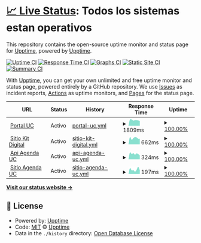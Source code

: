 # [📈 Live Status](https://upptime.github.io/upptime): <!--live status--> **Todos los sistemas estan operativos**

This repository contains the open-source uptime monitor and status page for [Upptime](https://upptime.js.org), powered by [Upptime](https://github.com/upptime/upptime).

[![Uptime CI](https://github.com/Asimovers/cl-asimov-uc-status/workflows/Uptime%20CI/badge.svg)](https://github.com/Asimovers/cl-asimov-uc-status/actions?query=workflow%3A%22Uptime+CI%22)
[![Response Time CI](https://github.com/Asimovers/cl-asimov-uc-status/workflows/Response%20Time%20CI/badge.svg)](https://github.com/Asimovers/cl-asimov-uc-status/actions?query=workflow%3A%22Response+Time+CI%22)
[![Graphs CI](https://github.com/Asimovers/cl-asimov-uc-status/workflows/Graphs%20CI/badge.svg)](https://github.com/Asimovers/cl-asimov-uc-status/actions?query=workflow%3A%22Graphs+CI%22)
[![Static Site CI](https://github.com/Asimovers/cl-asimov-uc-status/workflows/Static%20Site%20CI/badge.svg)](https://github.com/Asimovers/cl-asimov-uc-status/actions?query=workflow%3A%22Static+Site+CI%22)
[![Summary CI](https://github.com/Asimovers/cl-asimov-uc-status/workflows/Summary%20CI/badge.svg)](https://github.com/Asimovers/cl-asimov-uc-status/actions?query=workflow%3A%22Summary+CI%22)

With [Upptime](https://upptime.js.org), you can get your own unlimited and free uptime monitor and status page, powered entirely by a GitHub repository. We use [Issues](https://github.com/upptime/upptime/issues) as incident reports, [Actions](https://github.com/Asimovers/cl-asimov-uc-status/actions) as uptime monitors, and [Pages](https://upptime.github.io/upptime) for the status page.

<!--start: status pages-->
<!-- This summary is generated by Upptime (https://github.com/upptime/upptime) -->
<!-- Do not edit this manually, your changes will be overwritten -->
<!-- prettier-ignore -->
| URL | Status | History | Response Time | Uptime |
| --- | ------ | ------- | ------------- | ------ |
| <img alt="" src="https://icons.duckduckgo.com/ip3/uc.cl.ico" height="13"> [Portal UC](https://uc.cl) | Activo | [portal-uc.yml](https://github.com/Asimovers/cl-asimov-uc-status/commits/HEAD/history/portal-uc.yml) | <details><summary><img alt="Response time graph" src="./graphs/portal-uc/response-time-week.png" height="20"> 1809ms</summary><br><a href="https://status.uc.asimov.cl/history/portal-uc"><img alt="Response time 1606" src="https://img.shields.io/endpoint?url=https%3A%2F%2Fraw.githubusercontent.com%2FAsimovers%2Fcl-asimov-uc-status%2FHEAD%2Fapi%2Fportal-uc%2Fresponse-time.json"></a><br><a href="https://status.uc.asimov.cl/history/portal-uc"><img alt="24-hour response time 1551" src="https://img.shields.io/endpoint?url=https%3A%2F%2Fraw.githubusercontent.com%2FAsimovers%2Fcl-asimov-uc-status%2FHEAD%2Fapi%2Fportal-uc%2Fresponse-time-day.json"></a><br><a href="https://status.uc.asimov.cl/history/portal-uc"><img alt="7-day response time 1809" src="https://img.shields.io/endpoint?url=https%3A%2F%2Fraw.githubusercontent.com%2FAsimovers%2Fcl-asimov-uc-status%2FHEAD%2Fapi%2Fportal-uc%2Fresponse-time-week.json"></a><br><a href="https://status.uc.asimov.cl/history/portal-uc"><img alt="30-day response time 1606" src="https://img.shields.io/endpoint?url=https%3A%2F%2Fraw.githubusercontent.com%2FAsimovers%2Fcl-asimov-uc-status%2FHEAD%2Fapi%2Fportal-uc%2Fresponse-time-month.json"></a><br><a href="https://status.uc.asimov.cl/history/portal-uc"><img alt="1-year response time 1606" src="https://img.shields.io/endpoint?url=https%3A%2F%2Fraw.githubusercontent.com%2FAsimovers%2Fcl-asimov-uc-status%2FHEAD%2Fapi%2Fportal-uc%2Fresponse-time-year.json"></a></details> | <details><summary><a href="https://status.uc.asimov.cl/history/portal-uc">100.00%</a></summary><a href="https://status.uc.asimov.cl/history/portal-uc"><img alt="All-time uptime 99.99%" src="https://img.shields.io/endpoint?url=https%3A%2F%2Fraw.githubusercontent.com%2FAsimovers%2Fcl-asimov-uc-status%2FHEAD%2Fapi%2Fportal-uc%2Fuptime.json"></a><br><a href="https://status.uc.asimov.cl/history/portal-uc"><img alt="24-hour uptime 100.00%" src="https://img.shields.io/endpoint?url=https%3A%2F%2Fraw.githubusercontent.com%2FAsimovers%2Fcl-asimov-uc-status%2FHEAD%2Fapi%2Fportal-uc%2Fuptime-day.json"></a><br><a href="https://status.uc.asimov.cl/history/portal-uc"><img alt="7-day uptime 100.00%" src="https://img.shields.io/endpoint?url=https%3A%2F%2Fraw.githubusercontent.com%2FAsimovers%2Fcl-asimov-uc-status%2FHEAD%2Fapi%2Fportal-uc%2Fuptime-week.json"></a><br><a href="https://status.uc.asimov.cl/history/portal-uc"><img alt="30-day uptime 99.99%" src="https://img.shields.io/endpoint?url=https%3A%2F%2Fraw.githubusercontent.com%2FAsimovers%2Fcl-asimov-uc-status%2FHEAD%2Fapi%2Fportal-uc%2Fuptime-month.json"></a><br><a href="https://status.uc.asimov.cl/history/portal-uc"><img alt="1-year uptime 99.99%" src="https://img.shields.io/endpoint?url=https%3A%2F%2Fraw.githubusercontent.com%2FAsimovers%2Fcl-asimov-uc-status%2FHEAD%2Fapi%2Fportal-uc%2Fuptime-year.json"></a></details>
| <img alt="" src="https://icons.duckduckgo.com/ip3/kitdigital.uc.cl.ico" height="13"> [Sitio Kit Digital](https://kitdigital.uc.cl) | Activo | [sitio-kit-digital.yml](https://github.com/Asimovers/cl-asimov-uc-status/commits/HEAD/history/sitio-kit-digital.yml) | <details><summary><img alt="Response time graph" src="./graphs/sitio-kit-digital/response-time-week.png" height="20"> 662ms</summary><br><a href="https://status.uc.asimov.cl/history/sitio-kit-digital"><img alt="Response time 534" src="https://img.shields.io/endpoint?url=https%3A%2F%2Fraw.githubusercontent.com%2FAsimovers%2Fcl-asimov-uc-status%2FHEAD%2Fapi%2Fsitio-kit-digital%2Fresponse-time.json"></a><br><a href="https://status.uc.asimov.cl/history/sitio-kit-digital"><img alt="24-hour response time 600" src="https://img.shields.io/endpoint?url=https%3A%2F%2Fraw.githubusercontent.com%2FAsimovers%2Fcl-asimov-uc-status%2FHEAD%2Fapi%2Fsitio-kit-digital%2Fresponse-time-day.json"></a><br><a href="https://status.uc.asimov.cl/history/sitio-kit-digital"><img alt="7-day response time 662" src="https://img.shields.io/endpoint?url=https%3A%2F%2Fraw.githubusercontent.com%2FAsimovers%2Fcl-asimov-uc-status%2FHEAD%2Fapi%2Fsitio-kit-digital%2Fresponse-time-week.json"></a><br><a href="https://status.uc.asimov.cl/history/sitio-kit-digital"><img alt="30-day response time 534" src="https://img.shields.io/endpoint?url=https%3A%2F%2Fraw.githubusercontent.com%2FAsimovers%2Fcl-asimov-uc-status%2FHEAD%2Fapi%2Fsitio-kit-digital%2Fresponse-time-month.json"></a><br><a href="https://status.uc.asimov.cl/history/sitio-kit-digital"><img alt="1-year response time 534" src="https://img.shields.io/endpoint?url=https%3A%2F%2Fraw.githubusercontent.com%2FAsimovers%2Fcl-asimov-uc-status%2FHEAD%2Fapi%2Fsitio-kit-digital%2Fresponse-time-year.json"></a></details> | <details><summary><a href="https://status.uc.asimov.cl/history/sitio-kit-digital">100.00%</a></summary><a href="https://status.uc.asimov.cl/history/sitio-kit-digital"><img alt="All-time uptime 100.00%" src="https://img.shields.io/endpoint?url=https%3A%2F%2Fraw.githubusercontent.com%2FAsimovers%2Fcl-asimov-uc-status%2FHEAD%2Fapi%2Fsitio-kit-digital%2Fuptime.json"></a><br><a href="https://status.uc.asimov.cl/history/sitio-kit-digital"><img alt="24-hour uptime 100.00%" src="https://img.shields.io/endpoint?url=https%3A%2F%2Fraw.githubusercontent.com%2FAsimovers%2Fcl-asimov-uc-status%2FHEAD%2Fapi%2Fsitio-kit-digital%2Fuptime-day.json"></a><br><a href="https://status.uc.asimov.cl/history/sitio-kit-digital"><img alt="7-day uptime 100.00%" src="https://img.shields.io/endpoint?url=https%3A%2F%2Fraw.githubusercontent.com%2FAsimovers%2Fcl-asimov-uc-status%2FHEAD%2Fapi%2Fsitio-kit-digital%2Fuptime-week.json"></a><br><a href="https://status.uc.asimov.cl/history/sitio-kit-digital"><img alt="30-day uptime 100.00%" src="https://img.shields.io/endpoint?url=https%3A%2F%2Fraw.githubusercontent.com%2FAsimovers%2Fcl-asimov-uc-status%2FHEAD%2Fapi%2Fsitio-kit-digital%2Fuptime-month.json"></a><br><a href="https://status.uc.asimov.cl/history/sitio-kit-digital"><img alt="1-year uptime 100.00%" src="https://img.shields.io/endpoint?url=https%3A%2F%2Fraw.githubusercontent.com%2FAsimovers%2Fcl-asimov-uc-status%2FHEAD%2Fapi%2Fsitio-kit-digital%2Fuptime-year.json"></a></details>
| <img alt="" src="https://icons.duckduckgo.com/ip3/api.agenda.uc.asimov.cl.ico" height="13"> [Api Agenda UC](https://api.agenda.uc.asimov.cl/) | Activo | [api-agenda-uc.yml](https://github.com/Asimovers/cl-asimov-uc-status/commits/HEAD/history/api-agenda-uc.yml) | <details><summary><img alt="Response time graph" src="./graphs/api-agenda-uc/response-time-week.png" height="20"> 324ms</summary><br><a href="https://status.uc.asimov.cl/history/api-agenda-uc"><img alt="Response time 272" src="https://img.shields.io/endpoint?url=https%3A%2F%2Fraw.githubusercontent.com%2FAsimovers%2Fcl-asimov-uc-status%2FHEAD%2Fapi%2Fapi-agenda-uc%2Fresponse-time.json"></a><br><a href="https://status.uc.asimov.cl/history/api-agenda-uc"><img alt="24-hour response time 231" src="https://img.shields.io/endpoint?url=https%3A%2F%2Fraw.githubusercontent.com%2FAsimovers%2Fcl-asimov-uc-status%2FHEAD%2Fapi%2Fapi-agenda-uc%2Fresponse-time-day.json"></a><br><a href="https://status.uc.asimov.cl/history/api-agenda-uc"><img alt="7-day response time 324" src="https://img.shields.io/endpoint?url=https%3A%2F%2Fraw.githubusercontent.com%2FAsimovers%2Fcl-asimov-uc-status%2FHEAD%2Fapi%2Fapi-agenda-uc%2Fresponse-time-week.json"></a><br><a href="https://status.uc.asimov.cl/history/api-agenda-uc"><img alt="30-day response time 272" src="https://img.shields.io/endpoint?url=https%3A%2F%2Fraw.githubusercontent.com%2FAsimovers%2Fcl-asimov-uc-status%2FHEAD%2Fapi%2Fapi-agenda-uc%2Fresponse-time-month.json"></a><br><a href="https://status.uc.asimov.cl/history/api-agenda-uc"><img alt="1-year response time 272" src="https://img.shields.io/endpoint?url=https%3A%2F%2Fraw.githubusercontent.com%2FAsimovers%2Fcl-asimov-uc-status%2FHEAD%2Fapi%2Fapi-agenda-uc%2Fresponse-time-year.json"></a></details> | <details><summary><a href="https://status.uc.asimov.cl/history/api-agenda-uc">100.00%</a></summary><a href="https://status.uc.asimov.cl/history/api-agenda-uc"><img alt="All-time uptime 99.99%" src="https://img.shields.io/endpoint?url=https%3A%2F%2Fraw.githubusercontent.com%2FAsimovers%2Fcl-asimov-uc-status%2FHEAD%2Fapi%2Fapi-agenda-uc%2Fuptime.json"></a><br><a href="https://status.uc.asimov.cl/history/api-agenda-uc"><img alt="24-hour uptime 100.00%" src="https://img.shields.io/endpoint?url=https%3A%2F%2Fraw.githubusercontent.com%2FAsimovers%2Fcl-asimov-uc-status%2FHEAD%2Fapi%2Fapi-agenda-uc%2Fuptime-day.json"></a><br><a href="https://status.uc.asimov.cl/history/api-agenda-uc"><img alt="7-day uptime 100.00%" src="https://img.shields.io/endpoint?url=https%3A%2F%2Fraw.githubusercontent.com%2FAsimovers%2Fcl-asimov-uc-status%2FHEAD%2Fapi%2Fapi-agenda-uc%2Fuptime-week.json"></a><br><a href="https://status.uc.asimov.cl/history/api-agenda-uc"><img alt="30-day uptime 99.99%" src="https://img.shields.io/endpoint?url=https%3A%2F%2Fraw.githubusercontent.com%2FAsimovers%2Fcl-asimov-uc-status%2FHEAD%2Fapi%2Fapi-agenda-uc%2Fuptime-month.json"></a><br><a href="https://status.uc.asimov.cl/history/api-agenda-uc"><img alt="1-year uptime 99.99%" src="https://img.shields.io/endpoint?url=https%3A%2F%2Fraw.githubusercontent.com%2FAsimovers%2Fcl-asimov-uc-status%2FHEAD%2Fapi%2Fapi-agenda-uc%2Fuptime-year.json"></a></details>
| <img alt="" src="https://icons.duckduckgo.com/ip3/cl-uc-agenda-front.netlify.app.ico" height="13"> [Sitio Agenda UC](https://cl-uc-agenda-front.netlify.app/) | Activo | [sitio-agenda-uc.yml](https://github.com/Asimovers/cl-asimov-uc-status/commits/HEAD/history/sitio-agenda-uc.yml) | <details><summary><img alt="Response time graph" src="./graphs/sitio-agenda-uc/response-time-week.png" height="20"> 197ms</summary><br><a href="https://status.uc.asimov.cl/history/sitio-agenda-uc"><img alt="Response time 212" src="https://img.shields.io/endpoint?url=https%3A%2F%2Fraw.githubusercontent.com%2FAsimovers%2Fcl-asimov-uc-status%2FHEAD%2Fapi%2Fsitio-agenda-uc%2Fresponse-time.json"></a><br><a href="https://status.uc.asimov.cl/history/sitio-agenda-uc"><img alt="24-hour response time 169" src="https://img.shields.io/endpoint?url=https%3A%2F%2Fraw.githubusercontent.com%2FAsimovers%2Fcl-asimov-uc-status%2FHEAD%2Fapi%2Fsitio-agenda-uc%2Fresponse-time-day.json"></a><br><a href="https://status.uc.asimov.cl/history/sitio-agenda-uc"><img alt="7-day response time 197" src="https://img.shields.io/endpoint?url=https%3A%2F%2Fraw.githubusercontent.com%2FAsimovers%2Fcl-asimov-uc-status%2FHEAD%2Fapi%2Fsitio-agenda-uc%2Fresponse-time-week.json"></a><br><a href="https://status.uc.asimov.cl/history/sitio-agenda-uc"><img alt="30-day response time 212" src="https://img.shields.io/endpoint?url=https%3A%2F%2Fraw.githubusercontent.com%2FAsimovers%2Fcl-asimov-uc-status%2FHEAD%2Fapi%2Fsitio-agenda-uc%2Fresponse-time-month.json"></a><br><a href="https://status.uc.asimov.cl/history/sitio-agenda-uc"><img alt="1-year response time 212" src="https://img.shields.io/endpoint?url=https%3A%2F%2Fraw.githubusercontent.com%2FAsimovers%2Fcl-asimov-uc-status%2FHEAD%2Fapi%2Fsitio-agenda-uc%2Fresponse-time-year.json"></a></details> | <details><summary><a href="https://status.uc.asimov.cl/history/sitio-agenda-uc">100.00%</a></summary><a href="https://status.uc.asimov.cl/history/sitio-agenda-uc"><img alt="All-time uptime 100.00%" src="https://img.shields.io/endpoint?url=https%3A%2F%2Fraw.githubusercontent.com%2FAsimovers%2Fcl-asimov-uc-status%2FHEAD%2Fapi%2Fsitio-agenda-uc%2Fuptime.json"></a><br><a href="https://status.uc.asimov.cl/history/sitio-agenda-uc"><img alt="24-hour uptime 100.00%" src="https://img.shields.io/endpoint?url=https%3A%2F%2Fraw.githubusercontent.com%2FAsimovers%2Fcl-asimov-uc-status%2FHEAD%2Fapi%2Fsitio-agenda-uc%2Fuptime-day.json"></a><br><a href="https://status.uc.asimov.cl/history/sitio-agenda-uc"><img alt="7-day uptime 100.00%" src="https://img.shields.io/endpoint?url=https%3A%2F%2Fraw.githubusercontent.com%2FAsimovers%2Fcl-asimov-uc-status%2FHEAD%2Fapi%2Fsitio-agenda-uc%2Fuptime-week.json"></a><br><a href="https://status.uc.asimov.cl/history/sitio-agenda-uc"><img alt="30-day uptime 100.00%" src="https://img.shields.io/endpoint?url=https%3A%2F%2Fraw.githubusercontent.com%2FAsimovers%2Fcl-asimov-uc-status%2FHEAD%2Fapi%2Fsitio-agenda-uc%2Fuptime-month.json"></a><br><a href="https://status.uc.asimov.cl/history/sitio-agenda-uc"><img alt="1-year uptime 100.00%" src="https://img.shields.io/endpoint?url=https%3A%2F%2Fraw.githubusercontent.com%2FAsimovers%2Fcl-asimov-uc-status%2FHEAD%2Fapi%2Fsitio-agenda-uc%2Fuptime-year.json"></a></details>

<!--end: status pages-->

[**Visit our status website →**](https://upptime.github.io/upptime)

## 📄 License

- Powered by: [Upptime](https://github.com/upptime/upptime)
- Code: [MIT](./LICENSE) © [Upptime](https://upptime.js.org)
- Data in the `./history` directory: [Open Database License](https://opendatacommons.org/licenses/odbl/1-0/)
